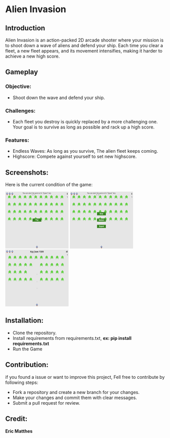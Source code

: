 # Alien Invasion

## Introduction
Alien Invasion is an action-packed 2D arcade shooter where your mission is to 
shoot down a wave of aliens and defend your ship. Each time you clear a fleet,
a new fleet appears, and its movement intensifies, making it harder to achieve
a new high score.

## Gameplay
### Objective: 
* Shoot down the wave and defend your ship.

### Challenges:
* Each fleet you destroy is quickly replaced by a more challenging one. 
Your goal is to survive as long as possible and rack up a high score.

### Features:
* Endless Waves: As long as you survive, The alien fleet keeps coming.
* Highscore: Compete against yourself to set new highscore.

## Screenshots:
Here is the current condition of the game:

<img src="readme_images/Play_button.png" width="200" height="180"> 
<img src="readme_images/difficulty_button.png" width="200" height="180">
<img src="readme_images/Play.png" width="200" height="180">

## Installation:
* Clone the repository.
* Install requirements from requirements.txt, **ex: pip install requirements.txt**
* Run the Game

## Contribution:
if you found a issue or want to improve this project, Fell free
to contribute by following steps:
* Fork a repository and create a new branch for your changes.
* Make your changes and commit them with clear messages.
* Submit a pull request for review.

## Credit:
**Eric Matthes**